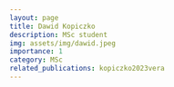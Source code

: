 ```yaml
---
layout: page
title: Dawid Kopiczko 
description: MSc student
img: assets/img/dawid.jpeg
importance: 1
category: MSc
related_publications: kopiczko2023vera
---
```


